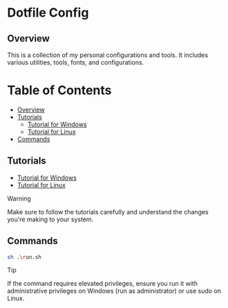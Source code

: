# Dotfile Config

## Overview

This is a collection of my personal configurations and tools. It includes various utilities, tools, fonts, and configurations.

# Table of Contents

- [Overview](#overview)
- [Tutorials](#tutorials)
  - [Tutorial for Windows](./windows/README.md)
  - [Tutorial for Linux](./linux/README.md)
- [Commands](#commands)

## Tutorials

- [Tutorial for Windows](./windows/README.md)
- [Tutorial for Linux](./linux/README.md)

> [!WARNING]  
> Make sure to follow the tutorials carefully and understand the changes you're making to your system.

## Commands

```bash
sh .\run.sh
```

> [!TIP]
> If the command requires elevated privileges, ensure you run it with administrative privileges on Windows (run as administrator) or use sudo on Linux.